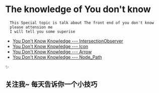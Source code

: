 # The knowledge of You don't know

```
  This Special topic is talk about The front end of you don't know 
  please attension me
  I will tell you some superise
```

- [You Don't Know Knowledge --- IntersectionObserver](https://github.com/Gloomysunday28/unknow-knowledge/tree/master/Unknow%20One)
- [You Don't Know Knowledge --- Icon](https://github.com/Gloomysunday28/unknow-knowledge/tree/master/Unknow%20Two)
- [You Don't Know Knowledge --- Arrow](https://github.com/Gloomysunday28/unknow-knowledge/tree/master/Unknow%20Three)
- [You Don't Know Knowledge --- Node_Path](https://github.com/Gloomysunday28/unknow-knowledge/tree/master/Unknow%20Four)

:sparkles:
## 关注我~ 每天告诉你一个小技巧